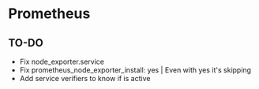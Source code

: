# Prometheus

## TO-DO
- Fix node_exporter.service
- Fix prometheus_node_exporter_install: yes | Even with yes it's skipping
- Add service verifiers to know if is active